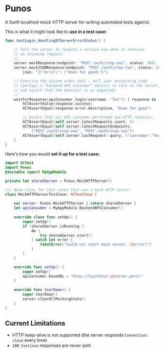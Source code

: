 
Punos
=====

A Swift localhost mock HTTP server for writing automated tests against.

This is what it might look like to __use in a test case:__

```swift
func testLogin_HandlingOfServerErrorStatus() {

	// Tell the server to respond a certain way when it receives
	// an incoming request:
	//
    server.mockResponse(endpoint: "POST /auth/step-one", status: 200)
    server.mockJSONResponse(endpoint: "POST /auth/step-two", status: 500,
        json: "{\"error\": \"Down for good\"}")

	// Exercise the system under test — tell your networking code
	// (perhaps a “backend API consumer” object) to talk to the server,
	// and assert that the behavior is as expected:
	//
    waitForResponse(apiConsumer.login(username: "foo")) { response in
        XCTAssertFalse(response.success)
        XCTAssertEqual(response.error.description, "Down for good")

        // Assert that our API consumer performed two HTTP requests:
        XCTAssertEqual(self.server.latestRequests.count, 2)
        XCTAssertEqual(self.server.latestRequestEndpoints,
            ["POST /auth/step-one", "POST /auth/step-two"])
        XCTAssertEqual(self.server.lastRequest!.query, ["username":"foo"])
    }
}
```

Here's how you would __set it up for a test case:__

```swift
import XCTest
import Punos
@testable import MyAppModule

private let sharedServer = Punos.MockHTTPServer()

/// Base class for test cases that use a mock HTTP server.
class MockHTTPServerTestCase: XCTestCase {
	
	var server: Punos.MockHTTPServer { return sharedServer }
    let apiConsumer = MyAppModule.BackendAPIConsumer()
	
	override class func setUp() {
		super.setUp()
        if !sharedServer.isRunning {
            do {
                try sharedServer.start()
            } catch let error {
                fatalError("Could not start mock server: \(error)")
            }
        }
	}

    override func setUp() {
        super.setUp()
        apiConsumer.baseURL = "http://localhost:\(server.port)"
    }
	
    override func tearDown() {
        super.tearDown()
        server.clearAllMockingState()
    }
}
```


Current Limitations
-------------------

- HTTP keep-alive is not supported (the server responds `Connection: close` every time)
- `100 Continue` responses are never sent


